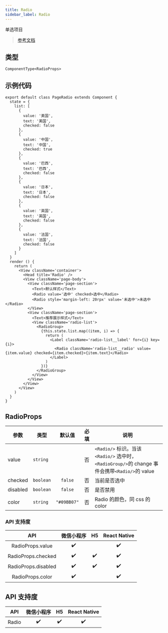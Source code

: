```yaml
---
title: Radio
sidebar_label: Radio
---
```


单选项目

> [参考文档](https://developers.weixin.qq.com/miniprogram/dev/component/radio.html)

## 类型

```tsx
ComponentType<RadioProps>
```

## 示例代码

```tsx
export default class PageRadio extends Component {
  state = {
    list: [
      {
        value: '美国',
        text: '美国',
        checked: false
      },
      {
        value: '中国',
        text: '中国',
        checked: true
      },
      {
        value: '巴西',
        text: '巴西',
        checked: false
      },
      {
        value: '日本',
        text: '日本',
        checked: false
      },
      {
        value: '英国',
        text: '英国',
        checked: false
      },
      {
        value: '法国',
        text: '法国',
        checked: false
      }
    ]
  }
  render () {
    return (
      <View className='container'>
        <Head title='Radio' />
        <View className='page-body'>
          <View className='page-section'>
            <Text>默认样式</Text>
            <Radio value='选中' checked>选中</Radio>
            <Radio style='margin-left: 20rpx' value='未选中'>未选中</Radio>
          </View>
          <View className='page-section'>
            <Text>推荐展示样式</Text>
            <View className='radio-list'>
              <RadioGroup>
                {this.state.list.map((item, i) => {
                  return (
                    <Label className='radio-list__label' for={i} key={i}>
                      <Radio className='radio-list__radio' value={item.value} checked={item.checked}>{item.text}</Radio>
                    </Label>
                  )
                })}
              </RadioGroup>
            </View>
          </View>
        </View>
      </View>
    )
  }
}
```

## RadioProps

<table>
  <thead>
    <tr>
      <th>参数</th>
      <th>类型</th>
      <th style="text-align:center">默认值</th>
      <th style="text-align:center">必填</th>
      <th>说明</th>
    </tr>
  </thead>
  <tbody>
    <tr>
      <td>value</td>
      <td><code>string</code></td>
      <td style="text-align:center"></td>
      <td style="text-align:center">否</td>
      <td><code>&lt;Radio/&gt;</code> 标识。当该<code>&lt;Radio/&gt;</code> 选中时，<code>&lt;RadioGroup/&gt;</code>的 change 事件会携带<code>&lt;Radio/&gt;</code>的 value</td>
    </tr>
    <tr>
      <td>checked</td>
      <td><code>boolean</code></td>
      <td style="text-align:center"><code>false</code></td>
      <td style="text-align:center">否</td>
      <td>当前是否选中</td>
    </tr>
    <tr>
      <td>disabled</td>
      <td><code>boolean</code></td>
      <td style="text-align:center"><code>false</code></td>
      <td style="text-align:center">否</td>
      <td>是否禁用</td>
    </tr>
    <tr>
      <td>color</td>
      <td><code>string</code></td>
      <td style="text-align:center"><code>&quot;#09BB07&quot;</code></td>
      <td style="text-align:center">否</td>
      <td>Radio 的颜色，同 css 的 color</td>
    </tr>
  </tbody>
</table>

### API 支持度

| API | 微信小程序 | H5 | React Native |
| :---: | :---: | :---: | :---: |
| RadioProps.value | ✔️ |  | ✔️ |
| RadioProps.checked | ✔️ | ✔️ | ✔️ |
| RadioProps.disabled | ✔️ | ✔️ | ✔️ |
| RadioProps.color | ✔️ |  | ✔️ |

## API 支持度

| API | 微信小程序 | H5 | React Native |
| :---: | :---: | :---: | :---: |
| Radio | ✔️ | ✔️ | ✔️ |
